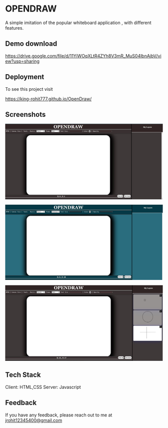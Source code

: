 # OPENDRAW
                         
A simple imitation of the popular whiteboard application , with different features.

## Demo download
          
https://drive.google.com/file/d/11YiWOqXLtR4ZYh8V3mR_MuS04lbnAjbV/view?usp=sharing
       
## Deployment

To see this project visit

https://king-rohit777.github.io/OpenDraw/      
       
## Screenshots

![App Screenshot](https://github.com/king-rohit777/OpenDraw/blob/main/images/1.JPG)

![App Screenshot](https://github.com/king-rohit777/OpenDraw/blob/main/images/2.JPG)

![App Screenshot](https://github.com/king-rohit777/OpenDraw/blob/main/images/3.JPG)


## Tech Stack

Client: HTML,CSS
Server: Javascript

## Feedback

If you have any feedback, please reach out to me at jrohit12345400@gmail.com
